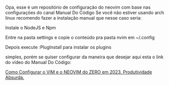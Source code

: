 Opa, esse é um repositório de configuração do neovim com base nas configurações do canal Manual Do Código
Se você não estiver usando arch linux recomendo fazer a instalação manual que nesse caso seria:

Instale o NodeJS e Npm

Entre na pasta settings e copie o conteúdo pra pasta nvim em ~/.config

Depois execute :PlugInstall para instalar os plugins

simples, porém se quiser configurar da maneira que desejar aqui esta o link do vídeo do Manual Do Código:

<a href="https://www.youtube.com/watch?v=lm7y2hI6zME"  target="_blank" rel="noopener noreferrer">Como Configurar o VIM e o NEOVIM do ZERO em 2023. Produtividade Absurda.</a>
